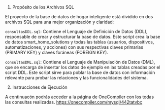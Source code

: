 1. Propósito de los Archivos SQL

El proyecto de la base de datos de hogar inteligente está dividido en dos archivos SQL para una mejor organización y claridad:

`consultasDDL.sql`: Contiene el Lenguaje de Definición de Datos (DDL), responsable de crear y estructurar la base de datos. 
Este script crea la base de datos smart_home_solutions y todas las tablas (usuarios, dispositivos, automatizaciones, y acciones) 
con sus respectivas claves primarias (PRIMARY KEY) y claves foráneas (FOREIGN KEY).

`consultasDML.sql`: Contiene el Lenguaje de Manipulación de Datos (DML), que se encarga de insertar los datos de ejemplo en las 
tablas creadas por el script DDL. Este script sirve para poblar la base de datos con información relevante para probar las relaciones 
y las funcionalidades del sistema.

2. Instrucciones de Ejecución

A continuacón podrás acceder a la página de OneCompiler con los todas las consultas realizadas.
https://onecompiler.com/mysql/442tatvbc